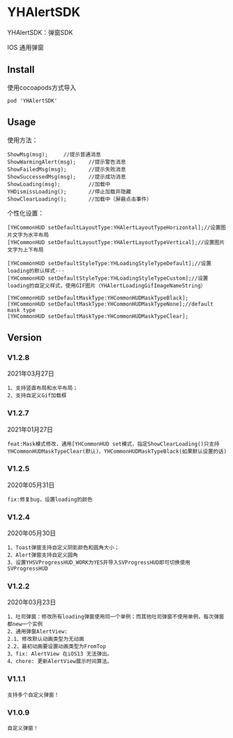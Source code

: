 # YHAlertSDK
YHAlertSDK：弹窗SDK
  
   IOS 通用弹窗

  ## Install

  使用cocoapods方式导入

  ```
  pod 'YHAlertSDK'
  ```

  ## Usage

  使用方法：

  ```
  ShowMsg(msg);     //提示普通消息
  ShowWarmingAlert(msg);    //提示警告消息
  ShowFailedMsg(msg);       //提示失败消息
  ShowSuccessedMsg(msg);    //提示成功消息
  ShowLoading(msg);         //加载中
  YHDismissLoading();       //停止加载并隐藏
  ShowClearLoading();       //加载中（屏蔽点击事件）

  ```
  个性化设置：
  
  ```
  [YHCommonHUD setDefaultLayoutType:YHAlertLayoutTypeHorizontal];//设置图片文字为水平布局
  [YHCommonHUD setDefaultLayoutType:YHAlertLayoutTypeVertical];//设置图片文字为上下布局
  
  [YHCommonHUD setDefaultStyleType:YHLoadingStyleTypeDefault];//设置loading的默认样式···
  [YHCommonHUD setDefaultStyleType:YHLoadingStyleTypeCustom];//设置loading的自定义样式，使用GIF图片（YHAlertLoadingGifImageNameString）
  
  [YHCommonHUD setDefaultMaskType:YHCommonHUDMaskTypeBlack];
  [YHCommonHUD setDefaultMaskType:YHCommonHUDMaskTypeNone];//default mask type
  [YHCommonHUD setDefaultMaskType:YHCommonHUDMaskTypeClear];

  ```

  ## Version
  ### V1.2.8
  2021年03月27日
  
  ```
  1、支持竖直布局和水平布局；
  2、支持自定义Gif加载框
  ```

  ### V1.2.7

  2021年01月27日

  ```
  feat:Mask模式修改，通用[YHCommonHUD set模式，指定ShowClearLoading()只支持YHCommonHUDMaskTypeClear(默认)、YHCommonHUDMaskTypeBlack(如果默认设置的话)
  ```
  
  ### V1.2.5

  2020年05月31日

  ```
  fix:修复bug，设置loading的颜色
  ```
  
  ### V1.2.4

  2020年05月30日

  ```
  1、Toast弹窗支持自定义阴影颜色和圆角大小；
  2、Alert弹窗支持自定义圆角
  3、设置YHSVProgressHUD_WORK为YES并导入SVProgressHUD即可切换使用SVProgressHUD
  ```

### V1.2.2

2020年03月23日

```
1、吐司弹窗：修改所有loading弹窗使用同一个单例；而其他吐司弹窗不使用单例，每次弹窗都new一个实例
2、通用弹窗AlertView:
2.1、修改默认动画类型为无动画
2.2、最初动画要设置动画类型为FromTop
3、fix: AlertView 在iOS13 无法弹出。
4、chore: 更新AlertView展示时间算法。
```

### V1.1.1

```
支持多个自定义弹窗！
```


### V1.0.9

```
自定义弹窗！
```



